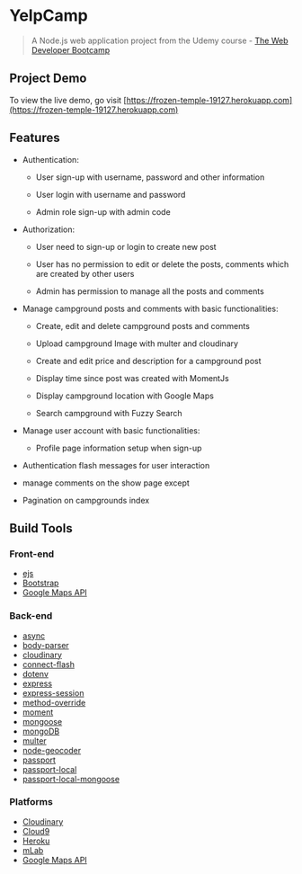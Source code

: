# YelpCamp
>A Node.js web application project from the Udemy course - [The Web Developer Bootcamp](https://www.udemy.com/the-web-developer-bootcamp/)
## Project Demo
To view the live demo, go visit [https://frozen-temple-19127.herokuapp.com](https://frozen-temple-19127.herokuapp.com)
## Features
* Authentication:

  * User sign-up with username, password and other information
  
  * User login with username and password
  
  * Admin role sign-up with admin code
  
* Authorization:

  * User need to sign-up or login to create new post
  
  * User has no permission to edit or delete the posts, comments which are created by other users
  
  * Admin has permission to manage all the posts and comments
  
* Manage campground posts and comments with basic functionalities: 

  * Create, edit and delete campground posts and comments
  
  * Upload campground Image with multer and cloudinary
  
  * Create and edit price and description for a campground post
  
  * Display time since post was created with MomentJs
  
  * Display campground location with Google Maps
  
  * Search campground with Fuzzy Search
  
* Manage user account with basic functionalities:

  * Profile page information setup when sign-up
  
* Authentication flash messages for user interaction

* manage comments on the show page except

* Pagination on campgrounds index

## Build Tools
### Front-end
* [ejs](http://ejs.co/)
* [Bootstrap](https://getbootstrap.com/)
* [Google Maps API](https://cloud.google.com/maps-platform/)
### Back-end
* [async](http://caolan.github.io/async/)
* [body-parser](https://www.npmjs.com/package/body-parser)
* [cloudinary](https://cloudinary.com/)
* [connect-flash](https://github.com/jaredhanson/connect-flash#connect-flash)
* [dotenv](https://www.npmjs.com/package/dotenv)
* [express](https://expressjs.com/)
* [express-session](https://github.com/expressjs/session#express-session)
* [method-override](https://github.com/expressjs/method-override#method-override)
* [moment](https://momentjs.com/)
* [mongoose](https://mongoosejs.com/)
* [mongoDB](https://www.mongodb.com/)
* [multer](https://github.com/expressjs/multer)
* [node-geocoder](https://www.npmjs.com/package/node-geocoder)
* [passport](http://www.passportjs.org/)
* [passport-local](https://github.com/jaredhanson/passport-local#passport-local)
* [passport-local-mongoose](https://github.com/saintedlama/passport-local-mongoose)
### Platforms
* [Cloudinary](https://cloudinary.com/)
* [Cloud9](https://aws.amazon.com/cn/cloud9/?origin=c9io)
* [Heroku](https://dashboard.heroku.com/apps)
* [mLab](https://mlab.com/)
* [Google Maps API](https://cloud.google.com/maps-platform/)
